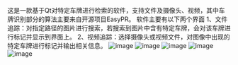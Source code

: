 这是一款基于Qt对特定车牌进行检索的软件，支持文件及摄像头、视频，其中车牌识别部分的算法主要来自开源项目EasyPR。
软件主要有以下两个界面
1、文件追踪：对指定路径的图片进行搜索，若搜索到图片中含有特定车牌，会对该车牌进行标记并显示到界面上。
2、视频追踪：选择摄像头或视频文件，对图像中出现的特定车牌进行标记并输出相关信息。
![image](https://github.com/huzhanxiong/QtProject_License-plate-recognition/blob/master/raw/t1.png)
![image](https://github.com/huzhanxiong/QtProject_License-plate-recognition/blob/master/raw/t2.png)
![image](https://github.com/huzhanxiong/QtProject_License-plate-recognition/blob/master/raw/t3.png)
![image](https://github.com/huzhanxiong/QtProject_License-plate-recognition/blob/master/raw/t4.png)
![image](https://github.com/huzhanxiong/QtProject_License-plate-recognition/blob/master/raw/t5.png)
